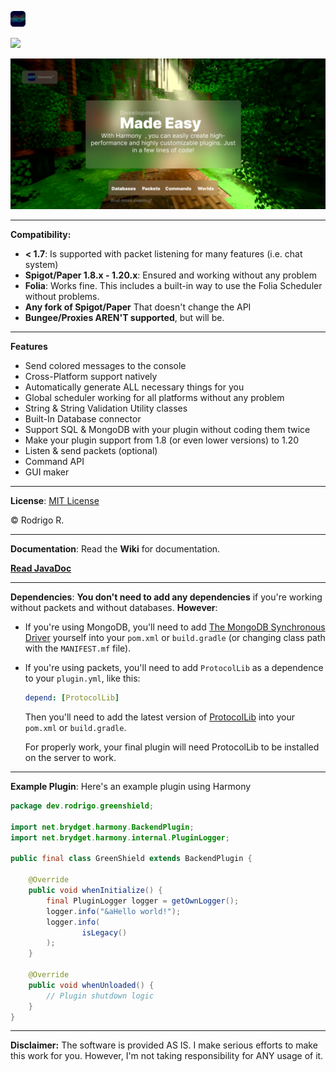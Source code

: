 ![Harmony](./assets/logo.png)

[![](https://www.jitpack.io/v/rodri-r-z/Harmony.svg)](https://www.jitpack.io/#rodri-r-z/Harmony)


![Harmony](./assets/banner.png)

---

**Compatibility:**

- **< 1.7**: Is supported with packet listening for many features (i.e. chat system)
- **Spigot/Paper 1.8.x - 1.20.x**: Ensured and working without any problem
- **Folia**: Works fine. This includes a built-in way to use the Folia Scheduler without problems.
- **Any fork of Spigot/Paper** That doesn't change the API
- **Bungee/Proxies AREN'T supported**, but will be.

---

**Features**

- Send colored messages to the console
- Cross-Platform support natively
- Automatically generate ALL necessary things for you
- Global scheduler working for all platforms without any problem
- String & String Validation Utility classes
- Built-In Database connector
- Support SQL & MongoDB with your plugin without coding them twice
- Make your plugin support from 1.8 (or even lower versions) to 1.20 
- Listen & send packets (optional)
- Command API
- GUI maker

---

**License**: [MIT License](./LICENSE.md)

© Rodrigo R. 

---

**Documentation**: Read the **Wiki** for documentation. 

[**Read JavaDoc**](https://rodri-r-z.github.io/Harmony/docs/)

---

**Dependencies**: **You don't need to add any dependencies**  if you're working without packets and without databases. **However**:

- If you're using MongoDB, you'll need to add [The MongoDB Synchronous Driver](https://mvnrepository.com/artifact/org.mongodb/mongodb-driver-sync)
yourself into your `pom.xml` or `build.gradle` (or changing class path with the `MANIFEST.mf` file).
- If you're using packets, you'll need to add `ProtocolLib` as a dependence to your `plugin.yml`, like this:
  ```yaml
  depend: [ProtocolLib]
  ```
  Then you'll need to add the latest version of [ProtocolLib](https://github.com/dmulloy2/ProtocolLib/) into your `pom.xml` or `build.gradle`.

  For properly work, your final plugin will need ProtocolLib to be installed on the server to work.

---

**Example Plugin**: Here's an example plugin using Harmony

```java
package dev.rodrigo.greenshield;

import net.brydget.harmony.BackendPlugin;
import net.brydget.harmony.internal.PluginLogger;

public final class GreenShield extends BackendPlugin {

    @Override
    public void whenInitialize() {
        final PluginLogger logger = getOwnLogger();
        logger.info("&aHello world!");
        logger.info(
                isLegacy()
        );
    }

    @Override
    public void whenUnloaded() {
        // Plugin shutdown logic
    }
}
```

---

**Disclaimer:** The software is provided AS IS. I make serious efforts to make this work for you.
However, I'm not taking responsibility for ANY usage of it.